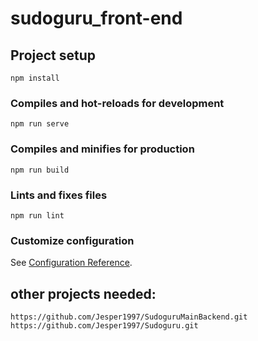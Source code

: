 # sudoguru_front-end

## Project setup
```
npm install
```

### Compiles and hot-reloads for development
```
npm run serve
```

### Compiles and minifies for production
```
npm run build
```

### Lints and fixes files
```
npm run lint
```

### Customize configuration
See [Configuration Reference](https://cli.vuejs.org/config/).

## other projects needed:
```
https://github.com/Jesper1997/SudoguruMainBackend.git
https://github.com/Jesper1997/Sudoguru.git
